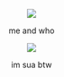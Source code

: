 <p align="center"> <img src=https://komarev.com/ghpvc/?username=wavetoivy&color=8d8f91&style=flat-square&label=💿>
<p align="center"> 
  me and who
 
 <p align="center"> 
<img src="https://i.pinimg.com/736x/63/f4/c7/63f4c77a51b027168df6698e225f1375.jpg" <p/>
<p align="center"> im sua btw

 

